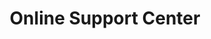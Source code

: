 ---
title: Online Support Center
metaItems:
  - name: description
    content: You can complain to support manager at this page.
  - name: keywords
    content: cloneralliance, video, recorder, capture, hdmi, software, 4k, live stream

products:
  name: product Videos
  active: true
  container: container-fluid
  title: Product Videos
  additionClass: position-relative text-center
  bgStyle: dark-opacity-2    
  icon:
  iconGird: 3
  iconClass: 
  iconWidth: 75 #25 50 75 100 默认是100    
faq:
  name: Products FAQ
  active: true
  container: container-fluid
  title: Products FAQ
  additionClass: position-relative text-center
  bgStyle:  
  icon:
    - youtubeID: qaAdgG0ZchM
    - youtubeID: nnlo42MfRNc
    - youtubeID: SPam3W6kTq4
  iconGird: 3
  iconClass: 
  iconWidth: 75 #25 50 75 100 默认是100    
---